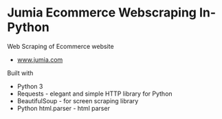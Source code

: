 # Jumia Ecommerce Webscraping In-Python

Web Scraping of Ecommerce website
- www.jumia.com

Built with 
- Python 3
- Requests - elegant and simple HTTP library for Python
- BeautifulSoup - for screen scraping library
- Python html.parser - html parser




